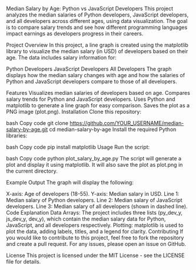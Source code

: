 Median Salary by Age: Python vs JavaScript Developers
This project analyzes the median salaries of Python developers, JavaScript developers, and all developers across different ages, using data visualization. The goal is to compare salary trends and see how different programming languages impact earnings as developers progress in their careers.

Project Overview
In this project, a line graph is created using the matplotlib library to visualize the median salary (in USD) of developers based on their age. The data includes salary information for:

Python Developers
JavaScript Developers
All Developers
The graph displays how the median salary changes with age and how the salaries of Python and JavaScript developers compare to those of all developers.

Features
Visualizes median salaries of developers based on age.
Compares salary trends for Python and JavaScript developers.
Uses Python and matplotlib to generate a line graph for easy comparison.
Saves the plot as a PNG image (plot.png).
Installation
Clone this repository:

bash
Copy code
git clone https://github.com/YOUR_USERNAME/median-salary-by-age.git
cd median-salary-by-age
Install the required Python libraries:

bash
Copy code
pip install matplotlib
Usage
Run the script:

bash
Copy code
python plot_salary_by_age.py
The script will generate a plot and display it using matplotlib. It will also save the plot as plot.png in the current directory.

Example Output
The graph will display the following:

X-axis: Age of developers (18-55).
Y-axis: Median salary in USD.
Line 1: Median salary of Python developers.
Line 2: Median salary of JavaScript developers.
Line 3: Median salary of all developers (shown in dashed line).
Code Explanation
Data Arrays: The project includes three lists (py_dev_y, js_dev_y, dev_y), which contain the median salary data for Python, JavaScript, and all developers respectively.
Plotting: matplotlib is used to plot the data, adding labels, titles, and a legend for clarity.
Contributing
If you would like to contribute to this project, feel free to fork the repository and create a pull request. For any issues, please open an issue on GitHub.

License
This project is licensed under the MIT License - see the LICENSE file for details.

